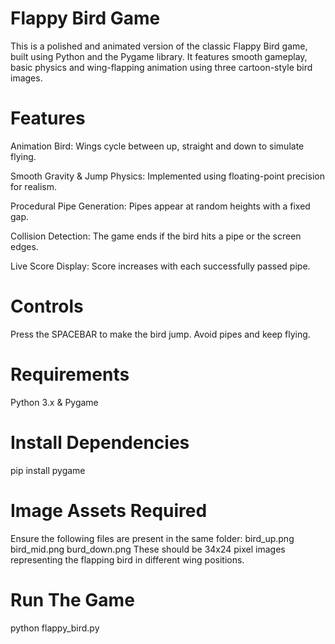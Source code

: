 # Flappy Bird Game
This is a polished and animated version of the classic Flappy Bird game, built using Python and the Pygame library. It features smooth gameplay, basic physics and wing-flapping animation using three cartoon-style bird images.

# Features
Animation Bird:
Wings cycle between up, straight and down to simulate flying.

Smooth Gravity & Jump Physics:
Implemented using floating-point precision for realism.

Procedural Pipe Generation:
Pipes appear at random heights with a fixed gap.

Collision Detection:
The game ends if the bird hits a pipe or the screen edges.

Live Score Display:
Score increases with each successfully passed pipe.

# Controls
Press the SPACEBAR to make the bird jump.
Avoid pipes and keep flying.

# Requirements
Python 3.x & Pygame

# Install Dependencies
pip install pygame

# Image Assets Required
Ensure the following files are present in the same folder:
bird_up.png
bird_mid.png
burd_down.png
These should be 34x24 pixel images representing the flapping bird in different wing positions.

# Run The Game
python flappy_bird.py
